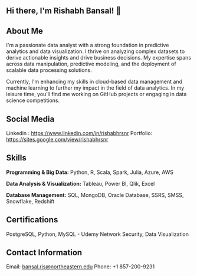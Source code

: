 ## Hi there, I'm Rishabh Bansal! 👋

## About Me
I'm a passionate data analyst with a strong foundation in predictive analytics and data visualization. I thrive on analyzing complex datasets to derive actionable insights and drive business decisions. My expertise spans across data manipulation, predictive modeling, and the deployment of scalable data processing solutions.

Currently, I'm enhancing my skills in cloud-based data management and machine learning to further my impact in the field of data analytics. In my leisure time, you'll find me working on GitHub projects or engaging in data science competitions.

## Social Media
Linkedin : https://www.linkedin.com/in/rishabhrsnr
Portfolio: https://sites.google.com/view/rishabhrsnr

## Skills
**Programming & Big Data:** Python, R, Scala, Spark, Julia, Azure, AWS

**Data Analysis & Visualization:** Tableau, Power BI, Qlik, Excel

**Database Management:** SQL, MongoDB, Oracle Database, SSRS, SMSS, Snowflake, Redshift

## Certifications
PostgreSQL, Python, MySQL - Udemy
Network Security, Data Visualization

## Contact Information
Email: bansal.ris@northeastern.edu
Phone: +1 857-200-9231
